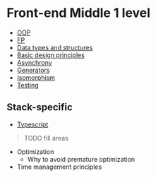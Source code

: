 # Front-end Middle 1 level

- [OOP](./oop.md)
- [FP](./fp.md)
- [Data types and structures](./dataTypesAndStructures.md)
- [Basic design principles](./design.md)
- [Asynchrony](./async.md)
- [Generators](./generators.md)
- [Isomorphism](./isomorphism.md)
- [Testing](./testing.md)

## Stack-specific
- [Typescript](./typescript.md)

> TODO fill areas
- Optimization
    - Why to avoid premature optimization
- Time management principles
